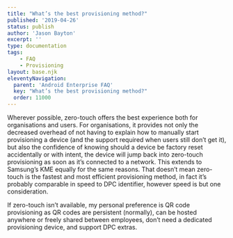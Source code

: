 ```yaml
---
title: "What’s the best provisioning method?"
published: '2019-04-26'
status: publish
author: 'Jason Bayton'
excerpt: ''
type: documentation
tags: 
    - FAQ
    - Provisioning
layout: base.njk
eleventyNavigation:
  parent: 'Android Enterprise FAQ'
  key: "What’s the best provisioning method?"
  order: 11000
--- 
```

Wherever possible, zero-touch offers the best experience both for organisations and users. For organisations, it provides not only the decreased overhead of not having to explain how to manually start provisioning a device (and the support required when users still don’t get it), but also the confidence of knowing should a device be factory reset accidentally or with intent, the device will jump back into zero-touch provisioning as soon as it’s connected to a network. This extends to Samsung’s KME equally for the same reasons. That doesn’t mean zero-touch is the fastest and most efficient provisioning method, in fact it’s probably comparable in speed to DPC identifier, however speed is but one consideration.

If zero-touch isn’t available, my personal preference is QR code provisioning as QR codes are persistent (normally), can be hosted anywhere or freely shared between employees, don’t need a dedicated provisioning device, and support DPC extras.

